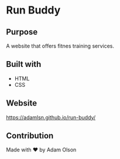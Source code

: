 # Run Buddy

## Purpose
A website that offers fitnes training services.

## Built with
* HTML
* CSS

## Website
https://adamlsn.github.io/run-buddy/

## Contribution
Made with ❤️ by Adam Olson
